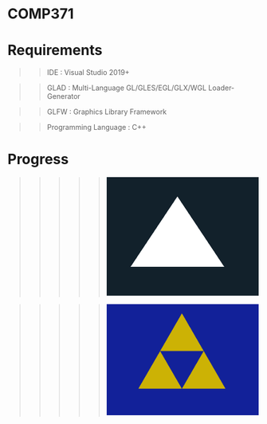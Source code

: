 # COMP371

# Requirements

> > IDE : Visual Studio 2019+

> > GLAD : Multi-Language GL/GLES/EGL/GLX/WGL Loader-Generator

> > GLFW : Graphics Library Framework

> > Programming Language : C++

# Progress

> > > > > ![til](progress/s2.PNG)

> > > > > ![til](progress/s1.PNG)
